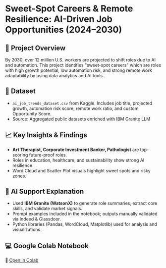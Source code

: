 # Sweet-Spot Careers & Remote Resilience: AI-Driven Job Opportunities (2024–2030)

## 📌 Project Overview
By 2030, over 12 million U.S. workers are projected to shift roles due to AI and automation. This project identifies "sweet-spot careers" which are roles with high growth potential, low automation risk, and strong remote work adaptability by using data analytics and AI tools.

## 📂 Dataset
- `ai_job_trends_dataset.csv` from Kaggle. Includes job title, projected growth, automation risk score, remote work ratio, and custom Opportunity Score.
- Source: Aggregated public datasets enriched with IBM Granite LLM

## 📈 Key Insights & Findings
- **Art Therapist, Corporate Investment Banker, Pathologist** are top-scoring future-proof roles.
- Roles in education, healthcare, and sustainability show strong AI resilience.
- Word Cloud and Scatter Plot visuals highlight sweet spots and risky zones.

## 🧠 AI Support Explanation
- Used **IBM Granite (WatsonX)** to generate role summaries, extract core skills, and validate market signals.
- Prompt examples included in the notebook; outputs manually validated via Indeed & Glassdoor.
- Python libraries (Pandas, WordCloud, Matplotlib) used for analysis and visualizations.

## 💻 Google Colab Notebook
🔗 [Open in Colab](https://colab.research.google.com/drive/1AXOfq0qBDFeMgU24UpAksNF5BQRMl0ek?usp=sharing)
